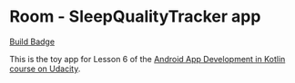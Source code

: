 # Room - SleepQualityTracker app
[Build Badge](https://github.com/sprejjs/sleep-tracker/actions/workflows/release.yml/badge.svg)

This is the toy app for Lesson 6 of the [Android App Development in Kotlin course on Udacity](https://www.udacity.com/course/???).

